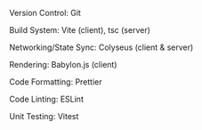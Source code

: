 Version Control: Git

Build System: Vite (client), tsc (server)

Networking/State Sync: Colyseus (client & server)

Rendering: Babylon.js (client)

Code Formatting: Prettier

Code Linting: ESLint

Unit Testing: Vitest